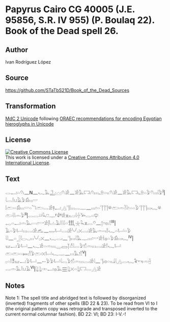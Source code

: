 # Papyrus Cairo CG 40005 (J.E. 95856, S.R. IV 955) (P. Boulaq 22). Book of the Dead spell 26.

## Author 

Ivan Rodríguez López

## Source 

https://github.com/STaTbS21D/Book_of_the_Dead_Sources

## Transformation 

[MdC 2 Unicode](https://statbs21d.github.io/mdc2unicode.html) following [ORAEC recommendations for encoding Egyptian hieroglyphs in Unicode](https://github.com/oraec/recommendations-encoding-hieroglyphs)

## License 

<a rel="license" href="http://creativecommons.org/licenses/by/4.0/"><img alt="Creative Commons License" style="border-width:0" src="https://i.creativecommons.org/l/by/4.0/88x31.png" /></a><br />This work is licensed under a <a rel="license" href="http://creativecommons.org/licenses/by/4.0/">Creative Commons Attribution 4.0 International License</a>.

## Text 

<hiero>𓂋𓂝𓏏𓄣𓏤𓈖N<rubrum>𓈖𓆑𓅓𓊻𓈉</rubrum>𓄣𓏤𓀀𓈖𓀀𓅓𓉐𓏤𓄣𓏤𓏥𓄂𓏏𓏭𓄣𓏤𓀀𓈖𓀀𓅓𓉐𓏤𓄂𓏏𓅱𓄣𓏥𓇋𓅱<sup>I</sup>|𓇋𓂋𓎛𓂓𓄿𓅱𓀁𓏥𓎟<br>
𓌃𓂧𓏏𓀁𓏥𓎟𓏏𓆓𓂧𓂋𓀀𓊢𓂝𓂻𓊹𓍛𓏥𓂋𓊃𓈖𓏥𓏌𓏏𓊹𓊹𓊹𓋬𓂧𓏛𓍘𓇋𓏌𓏏𓏏𓅱𓊹𓊹𓊹𓏥𓆑𓋬𓂧𓇋𓇋𓏛𓅱<sup>II</sup>|𓂋𓂋𓄖𓆗𓈞𓊃⸢𓁒⸣𓀀𓁷𓏤𓏤𓐞𓏤𓇋𓏶𓅨𓂋𓏏𓊡<br>
𓉻𓏏𓂝𓏛𓅓𓇯𓏌𓎡𓀀𓋴𓐟𓄿𓎛𓇋𓇋𓏏𓃃𓇼𓆗𓁷𓂋𓄣𓈖𓉺𓏌𓊖𓀭<sup>III</sup>|𓄿𓏏𓅱𓂡𓏥𓂋𓏤𓀀𓃹𓈖𓉿𓂡𓂋𓏤𓀀𓄋𓊪𓏴𓂋𓏤𓀀𓅓𓏛𓏏𓏤𓍙𓆑𓏏𓂡𓏏𓅱<br>
𓇋𓇋𓈖𓏏𓃀𓇋𓊌𓈅𓈒𓏥𓄋𓊪𓏴𓈖𓆑𓂋𓏤𓈖𓊹𓏤𓏥𓇋𓅓𓊃𓏥𓏌𓎡𓀀𓌂𓐍𓏏𓅱𓀁𓏥𓆑<sup>IV</sup>|𓊠𓂝𓅱𓂡𓈖𓆑𓀀𓏏𓏛𓏥𓇾𓈙𓉽𓀭𓇋𓂋𓅱𓀸𓏛𓏥𓂋𓏤𓀀𓍙𓆑𓂡<br>
𓂧𓂧𓏏𓍃𓀭𓅱𓂧𓏴𓂡𓆑𓊃𓈖𓏥𓅓𓀸<sup>V</sup>|𓊪𓏏𓎛𓁰𓊠𓂝𓅱𓂡𓈖𓍿𓅱𓅱𓂡𓇋𓂋𓅱𓀸𓏛𓏥𓂋𓏤𓀀𓇋𓈖𓊹𓏤𓊖𓏏𓏭𓇍𓇋𓂻𓂋𓆑𓅝𓄞𓏛𓐢<br>
𓂋𓏛𓅓𓎛𓂓𓄿<sup>VI</sup>|𓊮𓊮𓏒𓂝𓐍𓅓𓈗𓊮𓏴𓏏𓊮𓉐𓂋𓂻𓀀<br></hiero>

## Notes 

Note  1: The spell title and abridged text is followed by disorganized (inverted) fragments of other spells (BD 22 & 23). To be read from VI to I (the original pattern copy was retrograde and transposed inverted to the current normal columnar fashion). BD 22: VI; BD 23: I-V.-!